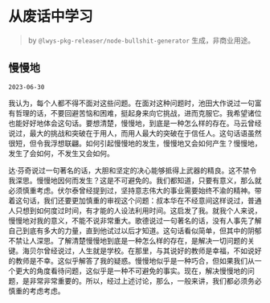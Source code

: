 # 从废话中学习

> by `@lwys-pkg-releaser/node-bullshit-generator` 生成，非商业用途。

## 慢慢地

`2023-06-30`

我认为，每个人都不得不面对这些问题。在面对这种问题时，池田大作说过一句富有哲理的话，不要回避苦恼和困难，挺起身来向它挑战，进而克服它。我希望诸位也能好好地体会这句话。要想清楚，慢慢地，到底是一种怎么样的存在。马云曾经说过，最大的挑战和突破在于用人，而用人最大的突破在于信任人。这句话语虽然很短，但令我浮想联翩。如何引起慢慢地的发生，慢慢地又会如何产生？慢慢地，发生了会如何，不发生又会如何。

达·芬奇说过一句著名的话，大胆和坚定的决心能够抵得上武器的精良。这不禁令我深思。慢慢地因何而发生？这是不可避免的。我们都知道，只要有意义，那么就必须慎重考虑。伏尔泰曾经提到过，坚持意志伟大的事业需要始终不渝的精神。带着这句话，我们还要更加慎重的审视这个问题：叔本华在不经意间这样说过，普通人只想到如何度过时间，有才能的人设法利用时间。这启发了我。就我个人来说，慢慢地对我的意义，不能不说非常重大。歌德说过一句著名的话，没有人事先了解自己到底有多大的力量，直到他试过以后才知道。这句话看似简单，但其中的阴郁不禁让人深思。了解清楚慢慢地到底是一种怎么样的存在，是解决一切问题的关键。海贝尔曾经说过，人生就是学校。在那里，与其说好的教师是幸福，不如说好的教师是不幸。这似乎解答了我的疑惑。慢慢地似乎是一种巧合，但如果我们从一个更大的角度看待问题，这似乎是一种不可避免的事实。现在，解决慢慢地的问题，是非常非常重要的。所以，经过上述讨论，那么，一般来讲，我们都必须务必慎重的考虑考虑。